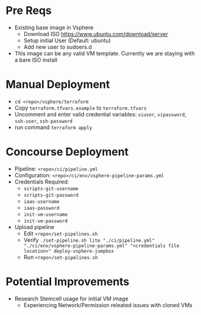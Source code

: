 # Pre Reqs
- Existing base image in Vsphere
    - Download ISO https://www.ubuntu.com/download/server
    - Setup initial User (Default: ubuntu)
    - Add new user to sudoers.d
- This image can be any valid VM template. Currently we are staying with a bare ISO install

# Manual Deployment
- `cd <repo>/vsphere/terraform`
- Copy `terraform.tfvars.example` to `terraform.tfvars`
- Uncomment and enter valid credential variables: `viuser`, `vipassword`, `ssh-user`, `ssh-password`
- run command `terraform apply`

# Concourse Deployment
- Pipeline: `<repo>/ci/pipeline.yml`
- Configuration: `<repo>/ci/env/vsphere-pipeline-params.yml`
- Credentials Required: 
    - `scripts-git-username`
    - `scripts-git-password`
    - `iaas-username`
    - `iaas-password`
    - `init-vm-username`
    - `init-vm-password`
- Upload pipeline
    - Edit `<repo>/set-pipelines.sh`
    - Verify `./set-pipeline.sh lite "./ci/pipeline.yml" "./ci/env/vsphere-pipeline-params.yml" "<credentials file location>" deploy-vsphere-jumpbox`
    - Run `<repo>/set-pipelines.sh`

# Potential Improvements
- Research Stemcell usage for initial VM image
    - Experiencing Network/Permission releated issues with cloned VMs
